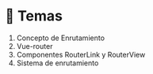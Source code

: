 # 🎯 Temas
1. Concepto de Enrutamiento
2. Vue-router
3. Componentes RouterLink y RouterView
4. Sistema de enrutamiento
